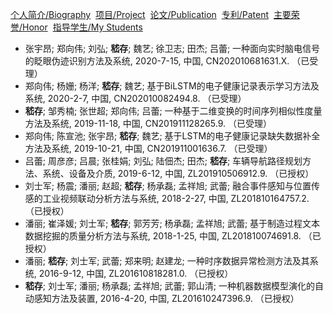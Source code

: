 [个人简介/Biography](./index.md)&nbsp; [项目/Project](./project.md)&nbsp; [论文/Publication](./publication.md)&nbsp;  [专利/Patent](./patent.md)&nbsp; [主要荣誉/Honor](./honor.md)&nbsp; [指导学生/My Students](./student.md)

- 张宇昂; 郑向伟; 刘弘; **嵇存**; 魏艺; 徐卫志; 田杰; 吕蕾; 一种面向实时脑电信号的眨眼伪迹识别方法及系统, 2020-7-15, 中国, CN202010681631.X. （已受理）
- 郑向伟; 杨姗; 杨洋; **嵇存**; 魏艺; 基于BiLSTM的电子健康记录表示学习方法及系统, 2020-2-7, 中国, CN202010082494.8. （已受理）
- **嵇存**; 邹秀楠; 张世超; 郑向伟; 吕蕾; 一种基于二维变换的时间序列相似性度量方法及系统, 2019-11-18, 中国, CN201911128265.9. （已受理）
- 郑向伟; 陈宣池; 张宇昂; **嵇存**; 魏艺; 基于LSTM的电子健康记录缺失数据补全方法及系统, 2019-10-21, 中国, CN201911001636.7. （已受理）
- 吕蕾; 周彦彦; 吕晨; 张桂娟; 刘弘; 陆佃杰; 田杰; **嵇存**; 车辆导航路径规划方法、系统、设备及介质, 2019-6-12, 中国, ZL201910506912.9. （已授权）
- 刘士军; 杨震; 潘丽; 赵超; **嵇存**; 杨承磊; 孟祥旭; 武蕾; 融合事件感知与位置传感的工业视频联动分析方法与系统, 2018-2-27, 中国, ZL201810164757.2. （已授权）
- 潘丽; 崔泽媛; 刘士军; **嵇存**; 郭芳芳; 杨承磊; 孟祥旭; 武蕾; 基于制造过程文本数据挖掘的质量分析方法与系统, 2018-1-25, 中国, ZL201810074691.8. （已授权）
- 潘丽; **嵇存**; 刘士军; 武蕾; 郑来明; 赵建龙; 一种时序数据异常检测方法及其系统, 2016-9-12, 中国, ZL201610818281.0. （已授权）
- **嵇存**; 刘士军; 潘丽; 杨承磊; 孟祥旭; 武蕾; 郭山清; 一种机器数据模型演化的自动感知方法及装置, 2016-4-20, 中国, ZL201610247396.9. （已授权）
